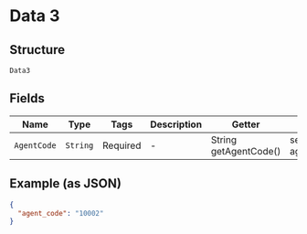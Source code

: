 
# Data 3

## Structure

`Data3`

## Fields

| Name | Type | Tags | Description | Getter | Setter |
|  --- | --- | --- | --- | --- | --- |
| `AgentCode` | `String` | Required | - | String getAgentCode() | setAgentCode(String agentCode) |

## Example (as JSON)

```json
{
  "agent_code": "10002"
}
```

